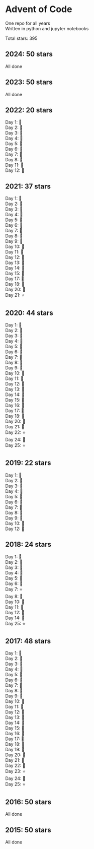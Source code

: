 # Advent of Code
One repo for all years  
Written in python and jupyter notebooks

Total stars: 395

## 2024: 50 stars
All done

## 2023: 50 stars
All done

## 2022: 20 stars
Day 1: :star2:  
Day 2: :star2:  
Day 3: :star2:  
Day 4: :star2:  
Day 5: :star2:  
Day 6: :star2:  
Day 7: :star2:  
Day 8: :star2:  
Day 11: :star2:  
Day 12: :star2:  

## 2021: 37 stars
Day 1: :star2:  
Day 2: :star2:  
Day 3: :star2:  
Day 4: :star2:  
Day 5: :star2:  
Day 6: :star2:  
Day 7: :star2:  
Day 8: :star2:  
Day 9: :star2:  
Day 10: :star2:  
Day 11: :star2:  
Day 12: :star2:  
Day 13: :star2:  
Day 14: :star2:  
Day 15: :star2:  
Day 17: :star2:  
Day 18: :star2:  
Day 20: :star2:  
Day 21: :star:  

## 2020: 44 stars
Day 1: :star2:  
Day 2: :star2:  
Day 3: :star2:  
Day 4: :star2:  
Day 5: :star2:  
Day 6: :star2:  
Day 7: :star2:  
Day 8: :star2:  
Day 9: :star2:  
Day 10: :star2:  
Day 11: :star2:  
Day 12: :star2:  
Day 13: :star2:  
Day 14: :star2:  
Day 15: :star2:  
Day 16: :star2:  
Day 17: :star2:  
Day 18: :star2:  
Day 20: :star2:  
Day 21: :star2:  
Day 22: :star:  
Day 24: :star2:  
Day 25: :star:  

## 2019: 22 stars
Day 1: :star2:  
Day 2: :star2:  
Day 3: :star2:  
Day 4: :star2:  
Day 5: :star2:  
Day 6: :star2:  
Day 7: :star2:  
Day 8: :star2:  
Day 9: :star2:  
Day 10: :star2:  
Day 12: :star2:  

## 2018: 24 stars
Day 1: :star2:  
Day 2: :star2:  
Day 3: :star2:  
Day 4: :star2:  
Day 5: :star2:  
Day 6: :star2:  
Day 7: :star:  
Day 8: :star2:  
Day 10: :star2:  
Day 11: :star2:  
Day 12: :star2:  
Day 14: :star2:  
Day 25: :star:  

## 2017: 48 stars
Day 1: :star2:  
Day 2: :star2:  
Day 3: :star2:  
Day 4: :star2:  
Day 5: :star2:  
Day 6: :star2:  
Day 7: :star2:  
Day 8: :star2:  
Day 9: :star2:  
Day 10: :star2:  
Day 11: :star2:  
Day 12: :star2:  
Day 13: :star2:  
Day 14: :star2:  
Day 15: :star2:  
Day 16: :star2:  
Day 17: :star2:  
Day 18: :star2:  
Day 19: :star2:  
Day 20: :star2:  
Day 21: :star2:  
Day 22: :star2:  
Day 23: :star:  
Day 24: :star2:  
Day 25: :star:  

## 2016: 50 stars
All done

## 2015: 50 stars
All done

